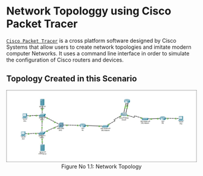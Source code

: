 # Network Topologgy using Cisco Packet Tracer
[`Cisco Packet Tracer`](https://www.netacad.com/courses/packet-tracer) is a cross platform software designed by Cisco Systems that allow users to create network topologies and imitate modern computer Networks. It uses a command line interface in order to simulate the configuration of Cisco routers and devices.

## Topology Created in this Scenario

<p align="center">
<img src="./Figures/CISCO.jpg">
<br>Figure No 1.1: Network Topology
</p>